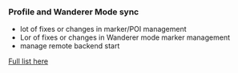### Profile and Wanderer Mode sync
- lot of fixes or changes in marker/POI management
- Lor of fixes or changes in Wanderer mode marker management
- manage remote backend start


[Full list here](https://github.com/lgs1920/studio/compare/0.3.1...0.3.2)